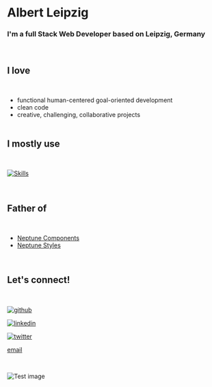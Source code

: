 # Albert Leipzig

### I'm a full Stack Web Developer based on Leipzig, Germany

<br>

<div>

</div>

## I love

<br>

- functional human-centered goal-oriented development
- clean code
- creative, challenging, collaborative projects
  <br>
  <br>

## I mostly use

<br>

[![Skills](https://skillicons.dev/icons?i=bash,html,scss,js,nodejs,express,mongodb,postman,threejs,git,css,bootstrap,react,vite,figma,firebase,rollupjs&perline=9)](https://skillicons.dev)

<br>

## Father of

<br>

- [Neptune Components](https://www.npmjs.com/package/neptunes-components)
- [Neptune Styles](https://www.npmjs.com/package/neptune-styles)

<br>

## Let's connect!

<br>

[![github](https://skillicons.dev/icons?i=github)](https://www.linkedin.com/in/albert-clemente/)

[![linkedin](https://skillicons.dev/icons?i=linkedin)](https://www.linkedin.com/in/albert-clemente/)

[![twitter](https://skillicons.dev/icons?i=twitter)](https://github.com/AlbertLeipzig)

[email](mailto:albertclemvill@gmail.com)

<br>

![Test image](https://images.unsplash.com/photo-1610299736609-129411c176b8?ixlib=rb-4.0.3&ixid=MnwxMjA3fDB8MHxzZWFyY2h8NXx8bGVpcHppZ3xlbnwwfHwwfHw%3D&auto=format&fit=crop&w=350&q=60)

<br>
